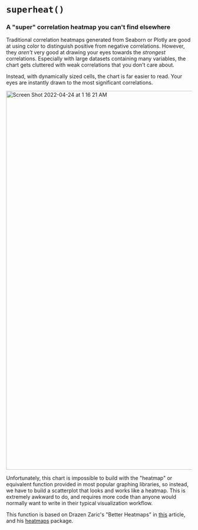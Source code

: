 # `superheat()`
### A "super" correlation heatmap you can't find elsewhere

Traditional correlation heatmaps generated from Seaborn or Plotly are good at using color to distinguish positive from negative correlations. However, they _aren't_ very good at drawing your eyes towards the _strongest_ correlations. Especially with large datasets containing many variables, the chart gets cluttered with weak correlations that you don't care about.

Instead, with dynamically sized cells, the chart is far easier to read. Your eyes are instantly drawn to the most significant correlations.

<img width="1027" alt="Screen Shot 2022-04-24 at 1 16 21 AM" src="https://user-images.githubusercontent.com/90723578/164964749-ee0cfb9e-1774-49c9-830c-eeaf41848dc4.png">

Unfortunately, this chart is impossible to build with the "heatmap" or equivalent function provided in most popular graphing libraries, so instead, we have to build a scatterplot that looks and works like a heatmap. This is extremely awkward to do, and requires more code than anyone would normally want to write in their typical visualization workflow.
















This function is based on Drazen Zaric's "Better Heatmaps" in [this](https://towardsdatascience.com/better-heatmaps-and-correlation-matrix-plots-in-python-41445d0f2bec) article, and his [heatmaps](https://pypi.org/project/heatmapz/) package.
